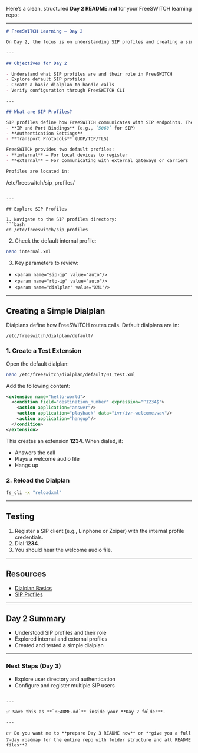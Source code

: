 Here’s a clean, structured **Day 2 README.md** for your FreeSWITCH learning repo:

---

```markdown
# FreeSWITCH Learning – Day 2

On Day 2, the focus is on understanding SIP profiles and creating a simple dialplan in FreeSWITCH.

---

## Objectives for Day 2

- Understand what SIP profiles are and their role in FreeSWITCH
- Explore default SIP profiles
- Create a basic dialplan to handle calls
- Verify configuration through FreeSWITCH CLI

---

## What are SIP Profiles?

SIP profiles define how FreeSWITCH communicates with SIP endpoints. They include:
- **IP and Port Bindings** (e.g., `5060` for SIP)
- **Authentication Settings**
- **Transport Protocols** (UDP/TCP/TLS)

FreeSWITCH provides two default profiles:
- **internal** – For local devices to register
- **external** – For communicating with external gateways or carriers

Profiles are located in:
```

/etc/freeswitch/sip\_profiles/

````

---

## Explore SIP Profiles

1. Navigate to the SIP profiles directory:
```bash
cd /etc/freeswitch/sip_profiles
````

2. Check the default internal profile:

```bash
nano internal.xml
```

3. Key parameters to review:

* `<param name="sip-ip" value="auto"/>`
* `<param name="rtp-ip" value="auto"/>`
* `<param name="dialplan" value="XML"/>`

---

## Creating a Simple Dialplan

Dialplans define how FreeSWITCH routes calls. Default dialplans are in:

```
/etc/freeswitch/dialplan/default/
```

### 1. Create a Test Extension

Open the default dialplan:

```bash
nano /etc/freeswitch/dialplan/default/01_test.xml
```

Add the following content:

```xml
<extension name="hello-world">
  <condition field="destination_number" expression="^1234$">
    <action application="answer"/>
    <action application="playback" data="ivr/ivr-welcome.wav"/>
    <action application="hangup"/>
  </condition>
</extension>
```

This creates an extension **1234**. When dialed, it:

* Answers the call
* Plays a welcome audio file
* Hangs up

### 2. Reload the Dialplan

```bash
fs_cli -x "reloadxml"
```

---

## Testing

1. Register a SIP client (e.g., Linphone or Zoiper) with the internal profile credentials.
2. Dial **1234**.
3. You should hear the welcome audio file.

---

## Resources

* [Dialplan Basics](https://freeswitch.com/confluence/display/FREESWITCH/Dialplan)
* [SIP Profiles](https://freeswitch.com/confluence/display/FREESWITCH/SIP+Profiles)

---

## Day 2 Summary

* Understood SIP profiles and their role
* Explored internal and external profiles
* Created and tested a simple dialplan

---

### Next Steps (Day 3)

* Explore user directory and authentication
* Configure and register multiple SIP users

```

---

✅ Save this as **`README.md`** inside your **Day 2 folder**.

---

👉 Do you want me to **prepare Day 3 README now** or **give you a full 7-day roadmap for the entire repo with folder structure and all README files**?
```
